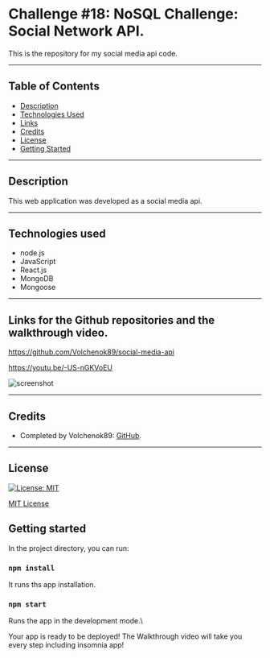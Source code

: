 # Challenge #18: NoSQL Challenge: Social Network API.

This is the repository for my social media api code.

___

## Table of Contents
* [Description](#description)
* [Technologies Used](#technologies-used)
* [Links](#links)
* [Credits](#credits)
* [License](#license)
* [Getting Started](#getting-started)


___

## Description

This web application was developed as a social media api. 


___



## Technologies used
* node.js
* JavaScript
* React.js
* MongoDB
* Mongoose
___

## Links for the Github repositories and the walkthrough video.

https://github.com/Volchenok89/social-media-api

https://youtu.be/-US-nGKVoEU



![screenshot](https://user-images.githubusercontent.com/77917594/131254446-08e080b3-b61d-476c-87ce-cbfcb042787a.png)


___

## Credits
* Completed by Volchenok89: [GitHub](https://github.com/Volchenok89).
___

## License
[![License: MIT](https://img.shields.io/badge/License-MIT-yellow.svg)](https://opensource.org/licenses/MIT)

[MIT License](https://choosealicense.com/licenses/mit/)    


## Getting started

In the project directory, you can run:

### `npm install`
It runs ths app installation.

### `npm start`

Runs the app in the development mode.\

Your app is ready to be deployed!
The Walkthrough video will take you every step including insomnia app!


